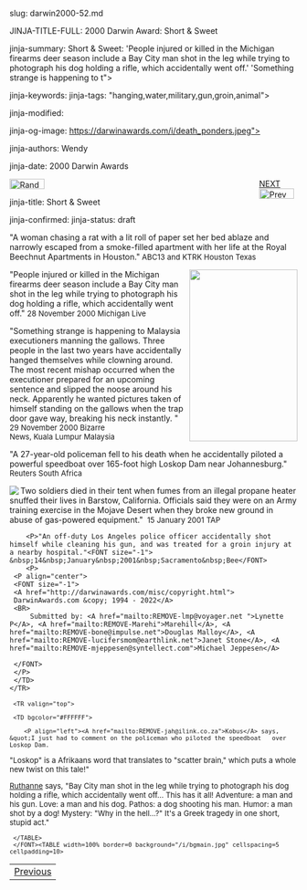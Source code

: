 slug: darwin2000-52.md
<!DOCTYPE HTML>
<HTML LANG="EN">
<HEAD>

JINJA-TITLE-FULL: 2000 Darwin Award: Short & Sweet

jinja-summary: Short & Sweet: 'People injured or killed in the Michigan firearms deer season include a Bay City man shot in the leg while trying to photograph his dog holding a rifle, which accidentally went off.' 'Something strange is happening to t">

jinja-keywords:
jinja-tags: "hanging,water,military,gun,groin,animal">

jinja-modified:

jinja-og-image: https://darwinawards.com/i/death_ponders.jpeg">

jinja-authors: Wendy

jinja-date: 2000 Darwin Awards

<p class="right_margin">
<span id="next_last" style="float:right; width:67px; padding-left:22px;">
<A href="darwin2000-54.html">
NEXT</a><br>
<A href="darwin2000-51.html">
<IMG src="/i/prev.gif" width="61" height="18" border="0" alt="Prev"></A>

<IMG src="/i/random.jpg" width="61" height="18" border="0" alt="Random"></A></TD>


jinja-title: Short & Sweet


jinja-confirmed:
jinja-status: draft

<P>&quot;A woman chasing a rat with a lit roll of paper set her bed ablaze and narrowly escaped from a smoke-filled apartment with her life at the Royal Beechnut Apartments in Houston.&quot;<FONT size="-1"> ABC13&nbsp;and&nbsp;KTRK&nbsp;Houston&nbsp;Texas</FONT>
		<P>
<IMG src="/i/art/banwell/darwin2000-52.gif" width="189" height="301" align="right">"People injured or killed in the Michigan firearms deer season include a Bay City man shot in the leg while trying to photograph his dog holding a rifle, which accidentally went off.&quot;
		 <FONT size="-1">28 November 2000&nbsp;Michigan&nbsp;Live
</FONT>
		<P>
"Something strange is happening to Malaysia executioners manning the gallows. Three people in the last two years have accidentally hanged themselves while clowning around. The most recent mishap occurred when the executioner prepared for an upcoming sentence and slipped the noose around his neck. Apparently he wanted pictures taken of himself standing on the gallows when the trap door gave way, breaking his neck instantly. "<FONT size="-1"> &nbsp;<BR>
		 29&nbsp;November 2000&nbsp;Bizarre News,&nbsp;Kuala&nbsp;Lumpur&nbsp;Malaysia
</FONT>
		<P>
"A 27-year-old policeman fell to his death when he accidentally piloted a powerful speedboat over 165-foot high Loskop Dam near Johannesburg."<FONT size="-1"> Reuters&nbsp;South&nbsp;Africa
</FONT>
		<P>
<IMG src="/i/icon/flame.jpg" align="left">Two soldiers died in their tent when fumes from an illegal propane heater snuffed their lives in Barstow, California. Officials said they were on an Army training exercise in the Mojave Desert when they broke new ground in abuse of gas-powered equipment." <!-- Pfc. Marcos Ruiz, 25, of Purcell, Oklahoma, and Cpl. Erik Norem, 23, of Antelope --><FONT size="-1"> &nbsp;15&nbsp;January&nbsp;2001&nbsp;TAP</FONT>

		<P>"An off-duty Los Angeles police officer accidentally shot himself while cleaning his gun, and was treated for a groin injury at a nearby hospital."<FONT size="-1"> &nbsp;14&nbsp;January&nbsp;2001&nbsp;Sacramento&nbsp;Bee</FONT>
		<P>
	 <P align="center">
	 <FONT size="-1">
	 <A href="http://darwinawards.com/misc/copyright.html">
	 DarwinAwards.com &copy; 1994 - 2022</A>
	 <BR>
		 Submitted by: <A href="mailto:REMOVE-lmp@voyager.net ">Lynette P</A>, <A href="mailto:REMOVE-Marehi">Marehill</A>, <A href="mailto:REMOVE-bone@impulse.net">Douglas Malloy</A>, <A href="mailto:REMOVE-lucifersmom@earthlink.net">Janet Stone</A>, <A href="mailto:REMOVE-mjeppesen@syntellect.com">Michael Jeppesen</A>

	 </FONT>
	 </P>
	 </TD>
	</TR>
</TABLE>

<!--#include virtual="/inc/votebar_viewvoteonly" -->

<FONT size="-1">
	 <TABLE width=85% border=0 cellspacing=5 cellpadding=10 background="/i/white.gif" align="center">

	 <TR valign="top">

	 <TD bgcolor="#FFFFFF">

		<P align="left"><A href="mailto:REMOVE-jah@ilink.co.za">Kobus</A> says, &quot;I just had to comment on the policeman who piloted the speedboat	 over Loskop Dam.

"Loskop" is a Afrikaans	 word that translates to "scatter brain," which puts a whole new twist on this tale!&quot;
		<P align="left"><A href="mailto:REMOVE-navyeditor@ottawa.com">Ruthanne</A>
says, &quot;Bay City man shot in the leg while trying to photograph his dog holding a rifle, which accidentally went off... This has it all! Adventure: a man and his gun. Love: a man and his dog. Pathos: a dog shooting his man. Humor: a man shot by a dog! Mystery: &quot;Why in the hell...?&quot;
It's a Greek tragedy in one short, stupid act.&quot;
	 </TD>
	 </TR>

	 </TABLE>
	 </FONT><TABLE width=100% border=0 background="/i/bgmain.jpg" cellspacing=5 cellpadding=10>
<TR>
<TD align=center>
<A href="darwin2000-51.html">Previous</A>


<!--#include file=nav_2000.html -->


